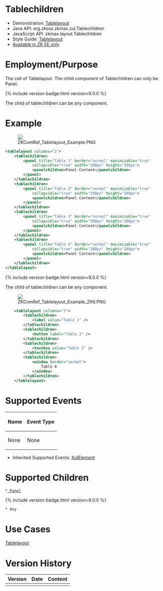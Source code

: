 

# Tablechildren

- Demonstration:
  [Tablelayout](http://www.zkoss.org/zkdemo/layout/table_layout)
- Java API: <javadoc>org.zkoss.zkmax.zul.Tablechildren</javadoc>
- JavaScript API:
  <javadoc directory="jsdoc">zkmax.layout.Tablechildren</javadoc>
- Style Guide: [
  Tablelayout](ZK_Style_Guide/XUL_Component_Specification/Tablelayout)
- [Available in ZK EE only](http://www.zkoss.org/product/edition.dsp)

# Employment/Purpose

The cell of Tablelayout. The child component of Tablechildren can only
be Panel.

{% include version-badge.html version=6.0.0 %}

The child of tablechildren can be any component.

# Example

<figure>
<img src="images/ZKComRef_Tablelayout_Example.PNG
title="ZKComRef_Tablelayout_Example.PNG" />
<figcaption>ZKComRef_Tablelayout_Example.PNG</figcaption>
</figure>

``` xml
<tablelayout columns="2">
    <tablechildren>
        <panel title="Table 1" border="normal" maximizable="true"
            collapsible="true" width="200px" height="200px">
            <panelchildren>Panel Content</panelchildren>
        </panel>
    </tablechildren>
    <tablechildren>
        <panel title="Table 2" border="normal" maximizable="true"
            collapsible="true" width="200px" height="200px">
            <panelchildren>Panel Content</panelchildren>
        </panel>
    </tablechildren>
    <tablechildren>
        <panel title="Table 3" border="normal" maximizable="true"
            collapsible="true" width="200px" height="200px">
            <panelchildren>Panel Content</panelchildren>
        </panel>
    </tablechildren>
    <tablechildren>
        <panel title="Table 4" border="normal" maximizable="true"
            collapsible="true" width="200px" height="200px">
            <panelchildren>Panel Content</panelchildren>
        </panel>
    </tablechildren>
</tablelayout>
```

{% include version-badge.html version=6.0.0 %}

The child of tablechildren can be any component.

<figure>
<img src="images/ZKComRef_Tablelayout_Example_ZK6.PNG‎
title="ZKComRef_Tablelayout_Example_ZK6.PNG‎" />
<figcaption>ZKComRef_Tablelayout_Example_ZK6.PNG‎</figcaption>
</figure>

``` xml
    <tablelayout columns="2">
        <tablechildren>
            <label value="Table 1" />
        </tablechildren>
        <tablechildren>
            <button label="Table 2" />
        </tablechildren>
        <tablechildren>
            <textbox value="Table 3" />
        </tablechildren>
        <tablechildren>
            <window border="normal">
                Table 4
            </window>
        </tablechildren>
    </tablelayout>
```

# Supported Events

<table>
<thead>
<tr class="header">
<th><center>
<p>Name</p>
</center></th>
<th><center>
<p>Event Type</p>
</center></th>
</tr>
</thead>
<tbody>
<tr class="odd">
<td><p>None</p></td>
<td><p>None</p></td>
</tr>
</tbody>
</table>

- Inherited Supported Events: [
  XulElement](ZK_Component_Reference/Base_Components/XulElement#Supported_Events)

# Supported Children

`*`[` Panel`](ZK_Component_Reference/Containers/Panel)

{% include version-badge.html version=6.0.0 %}

`* Any`

# Use Cases

[ Tablelayout
](ZK_Component_Reference/Layouts/Tablelayout#Use_Cases)

# Version History



| Version | Date | Content |
|---------|------|---------|
|         |      |         |


